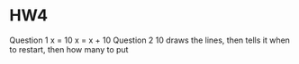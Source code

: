 # HW4

Question 1 x = 10 x = x + 10
Question 2 10 draws the lines, then tells it when to restart, then how many to put
